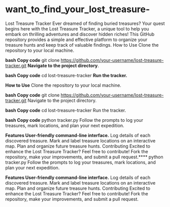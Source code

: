 # want_to_find_your_lost_treasure-
Lost Treasure Tracker  Ever dreamed of finding buried treasures? Your quest begins here with the Lost Treasure Tracker, a unique tool to help you embark on thrilling adventures and discover hidden riches! This GitHub repository provides a simple and effective platform to organize your treasure hunts and keep track of valuable findings.
How to Use
Clone the repository to your local machine.

**bash
Copy code**
git clone https://github.com/your-username/lost-treasure-tracker.git
**Navigate to the project directory**.

**bash
Copy code**
cd lost-treasure-tracker
**Run the tracker.**

**How to Use**
Clone the repository to your local machine.

**bash
Copy code**
git clone https://github.com/your-username/lost-treasure-tracker.git
Navigate to the project directory.

**bash
Copy code**
cd lost-treasure-tracker
Run the tracker.

**bash
Copy code**
python tracker.py
Follow the prompts to log your treasures, mark locations, and plan your next expedition.

**Features
User-friendly command-line interface.**
Log details of each discovered treasure.
Mark and label treasure locations on an interactive map.
Plan and organize future treasure hunts.
Contributing
Excited to enhance the Lost Treasure Tracker? Feel free to contribute! Fork the repository, make your improvements, and submit a pull request.****
python tracker.py
Follow the prompts to log your treasures, mark locations, and plan your next expedition.

**Features
User-friendly command-line interface.**
Log details of each discovered treasure.
Mark and label treasure locations on an interactive map.
Plan and organize future treasure hunts.
Contributing
Excited to enhance the Lost Treasure Tracker? Feel free to contribute! Fork the repository, make your improvements, and submit a pull request.
